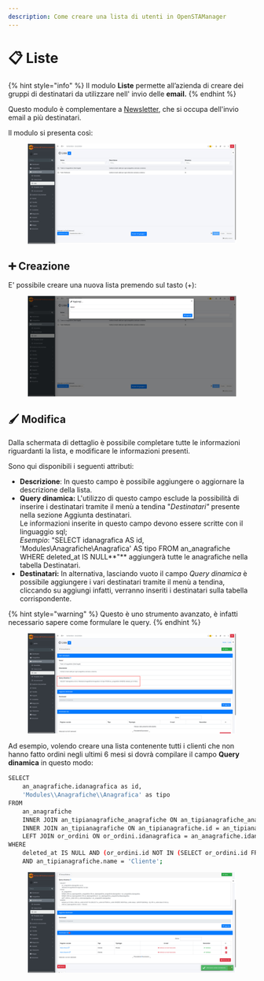 ```yaml
---
description: Come creare una lista di utenti in OpenSTAManager
---
```


# 📋 Liste

{% hint style="info" %}
Il modulo **Liste** permette all’azienda di creare dei gruppi di destinatari da utilizzare nell' invio delle **email.**
{% endhint %}

Questo modulo è complementare a [Newsletter](newsletter.md), che si occupa dell'invio email a più destinatari.

Il modulo si presenta così:

<figure><img src="../../../.gitbook/assets/immagine (36).png" alt=""><figcaption></figcaption></figure>

## ➕ Creazione

E' possibile creare una nuova lista premendo sul tasto (+):

<figure><img src="../../../.gitbook/assets/immagine (37).png" alt=""><figcaption></figcaption></figure>

## 🖌️ Modifica

Dalla schermata di dettaglio è possibile completare tutte le informazioni riguardanti la lista, e modificare le informazioni presenti.

Sono qui disponibili i seguenti attributi:

* **Descrizione**: In questo campo è possibile aggiungere o aggiornare la descrizione della lista.
* **Query dinamica:** L'utilizzo di questo campo esclude la possibilità di inserire i destinatari tramite il menù a tendina "_Destinatari"_ presente nella sezione Aggiunta destinatari.\
  Le informazioni inserite in questo campo devono essere scritte con il linguaggio sql;\
  _Esempio_: "SELECT idanagrafica AS id, 'Modules\Anagrafiche\Anagrafica' AS tipo FROM an\_anagrafiche WHERE deleted\_at IS NULL**"** aggiungerà tutte le anagrafiche nella tabella Destinatari.
* **Destinatari:** In alternativa, lasciando vuoto il campo _Query dinamica_ è possibile aggiungere i vari destinatari tramite il menù a tendina, cliccando su aggiungi infatti, verranno inseriti i destinatari sulla tabella corrispondente.

{% hint style="warning" %}
Questo è uno strumento avanzato, è infatti necessario sapere come formulare le query.
{% endhint %}

<figure><img src="../../../.gitbook/assets/immagine (38).png" alt=""><figcaption></figcaption></figure>

Ad esempio, volendo creare una lista contenente tutti i clienti che non hanno fatto ordini negli ultimi 6 mesi si dovrà compilare il campo **Query dinamica** in questo modo:

```bash
SELECT
    an_anagrafiche.idanagrafica as id,
    'Modules\\Anagrafiche\\Anagrafica' as tipo
FROM
    an_anagrafiche
    INNER JOIN an_tipianagrafiche_anagrafiche ON an_tipianagrafiche_anagrafiche.idanagrafica = an_anagrafiche.idanagrafica
    INNER JOIN an_tipianagrafiche ON an_tipianagrafiche.id = an_tipianagrafiche_anagrafiche.idtipoanagrafica
    LEFT JOIN or_ordini ON or_ordini.idanagrafica = an_anagrafiche.idanagrafica
WHERE
    deleted_at IS NULL AND (or_ordini.id NOT IN (SELECT or_ordini.id FROM or_ordini WHERE MONTH(or_ordini.data) > (MONTH(NOW()) - 6)) OR or_ordini.data IS NULL)
    AND an_tipianagrafiche.name = 'Cliente';
```

<figure><img src="../../../.gitbook/assets/immagine.png" alt=""><figcaption></figcaption></figure>
